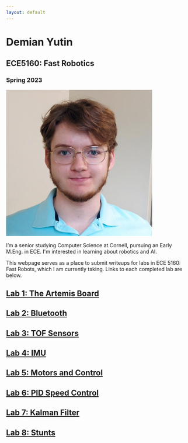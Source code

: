 ```yaml
---
layout: default
---
```


# Demian Yutin

## ECE5160: Fast Robotics
### Spring 2023

<img src="img/demian_yutin_photo.jpg" width="400">

I’m a senior studying Computer Science at Cornell, pursuing an Early M.Eng. in 
ECE. I'm interested in learning about robotics and AI.

This webpage serves as a place to submit writeups for labs in ECE 5160: Fast 
Robots, which I am currently taking. Links to each completed lab are below.

## [Lab 1: The Artemis Board](labs/Lab-1)
## [Lab 2: Bluetooth](labs/Lab-2)
## [Lab 3: TOF Sensors](labs/Lab-3)
## [Lab 4: IMU](labs/Lab-4)
## [Lab 5: Motors and Control](labs/Lab-5)
## [Lab 6: PID Speed Control](labs/Lab-6)
## [Lab 7: Kalman Filter](labs/Lab-7)
## [Lab 8: Stunts](labs/Lab-8)
<!-- ## [Lab 9: Mapping](labs/Lab-9)
## [Lab 10: Simulator](labs/Lab-10)
## [Lab 11: Localization](labs/Lab-11)
## [Lab 12: Planning and Execution](labs/Lab-12) -->